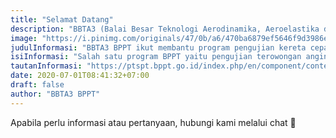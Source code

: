 ```yaml
---
title: "Selamat Datang"
description: "BBTA3 (Balai Besar Teknologi Aerodinamika, Aeroelastika dan Aeroakustika) merupakan satuan kerja dari BPPT yang melayani teknologi aero di Indonesia."
image: "https://i.pinimg.com/originals/47/0b/a6/470ba6879ef5646f9d3986e2d3dc8984.png"
judulInformasi: "BBTA3 BPPT ikut membantu program pengujian kereta cepat"
isiInformasi: "Salah satu program BPPT yaitu pengujian terowongan angin terhadap model Mask of Car kereta cepat siap uji"
tautanInformasi: "https://ptspt.bppt.go.id/index.php/en/component/content/article/16-hotnews/199-model-mask-of-car-kereta-cepat-telah-siap-uji?Itemid=101"
date: 2020-07-01T08:41:32+07:00
draft: false
author: "BBTA3 BPPT"
---
```


Apabila perlu informasi atau pertanyaan, hubungi kami melalui chat 💬 
